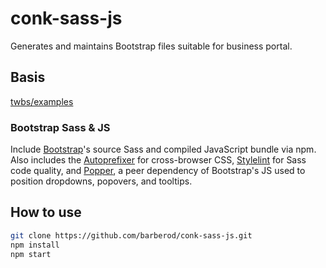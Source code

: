 # conk-sass-js

Generates and maintains Bootstrap files suitable for business portal.

## Basis

[twbs/examples](https://github.com/twbs/examples)

### Bootstrap Sass & JS

Include [Bootstrap](https://getbootstrap.com)'s source Sass and compiled JavaScript bundle via npm. Also includes the [Autoprefixer](https://github.com/postcss/autoprefixer) for cross-browser CSS, [Stylelint](https://stylelint.io) for Sass code quality, and [Popper](https://popper.js.org), a peer dependency of Bootstrap's JS used to position dropdowns, popovers, and tooltips.

## How to use

```sh
git clone https://github.com/barberod/conk-sass-js.git
npm install
npm start
```
